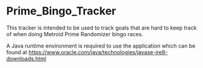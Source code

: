 # Prime_Bingo_Tracker
This tracker is intended to be used to track goals that are hard to keep track of when doing Metroid Prime Randomizer bingo races.

A Java runtime environment is required to use the application which can be found at https://www.oracle.com/java/technologies/javase-jre8-downloads.html
